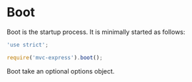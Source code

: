 # Boot

Boot is the startup process. It is minimally started as follows:

```javascript
'use strict';

require('mvc-express').boot();
```

Boot take an optional options object.